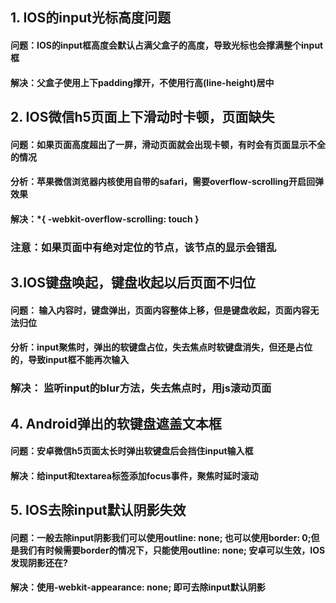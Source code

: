 ## 1. IOS的input光标高度问题
#### 问题：IOS的input框高度会默认占满父盒子的高度，导致光标也会撑满整个input框  
#### 解决：父盒子使用上下padding撑开，不使用行高(line-height)居中

## 2. IOS微信h5页面上下滑动时卡顿，页面缺失
#### 问题：如果页面高度超出了一屏，滑动页面就会出现卡顿，有时会有页面显示不全的情况
#### 分析：苹果微信浏览器内核使用自带的safari，需要overflow-scrolling开启回弹效果
#### 解决：*{ -webkit-overflow-scrolling: touch }
### 注意：如果页面中有绝对定位的节点，该节点的显示会错乱

## 3.IOS键盘唤起，键盘收起以后页面不归位
#### 问题： 输入内容时，键盘弹出，页面内容整体上移，但是键盘收起，页面内容无法归位
#### 分析：input聚焦时，弹出的软键盘占位，失去焦点时软键盘消失，但还是占位的，导致input框不能再次输入
### 解决： 监听input的blur方法，失去焦点时，用js滚动页面

## 4. Android弹出的软键盘遮盖文本框
#### 问题：安卓微信h5页面太长时弹出软键盘后会挡住input输入框
#### 解决：给input和textarea标签添加focus事件，聚焦时延时滚动

## 5. IOS去除input默认阴影失效

#### 问题：一般去除input阴影我们可以使用outline: none; 也可以使用border: 0;但是我们有时候需要border的情况下，只能使用outline: none; 安卓可以生效，IOS发现阴影还在?
#### 解决：使用-webkit-appearance: none; 即可去除input默认阴影